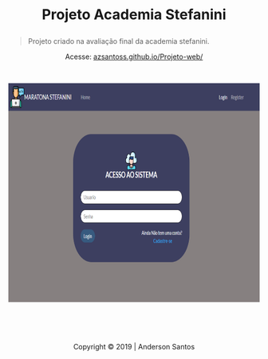 ﻿# <p align="center">Projeto Academia Stefanini</p>
> Projeto criado na avaliação final da academia stefanini.

<p align="center">Acesse: <a href="https://azsantoss.github.io/Projeto-web/" target="_blank">azsantoss.github.io/Projeto-web/<a></p>


<br>

<p align="center"><a href="https://azsantoss.github.io/Projeto-web/" target="_blank"><img width="740" height="440" src="images/logo.png" alt="AndersonSantos" /></a></p>


<br>
<br>
<h2 align="center"></h2>
<p align="center">Copyright &copy; 2019 | Anderson Santos</p>


